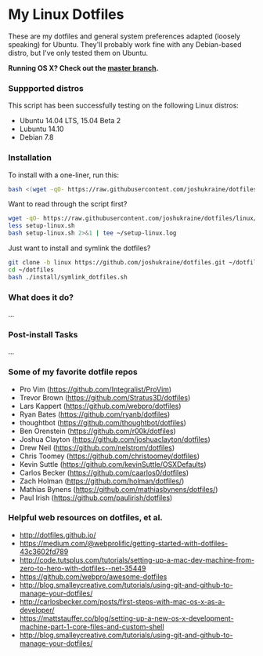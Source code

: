 # My Linux Dotfiles

These are my dotfiles and general system preferences adapted (loosely speaking) for Ubuntu. They'll probably work fine with any Debian-based distro, but I've only tested them on Ubuntu.

**Running OS X? Check out the [master branch](https://github.com/joshukraine/dotfiles).**

### Suppported distros

This script has been successfully testing on the following Linux distros:

* Ubuntu 14.04 LTS, 15.04 Beta 2
* Lubuntu 14.10
* Debian 7.8

### Installation

To install with a one-liner, run this:

```sh
bash <(wget -qO- https://raw.githubusercontent.com/joshukraine/dotfiles/linux/setup-linux.sh) 2>&1 | tee ~/setup-linux.log
```

Want to read through the script first?

```sh
wget -qO- https://raw.githubusercontent.com/joshukraine/dotfiles/linux/setup-linux.sh
less setup-linux.sh
bash setup-linux.sh 2>&1 | tee ~/setup-linux.log
```

Just want to install and symlink the dotfiles?

```sh
git clone -b linux https://github.com/joshukraine/dotfiles.git ~/dotfiles
cd ~/dotfiles
bash ./install/symlink_dotfiles.sh
```


### What does it do?

...

### Post-install Tasks

...

### Some of my favorite dotfile repos

* Pro Vim (https://github.com/Integralist/ProVim)
* Trevor Brown (https://github.com/Stratus3D/dotfiles)
* Lars Kappert (https://github.com/webpro/dotfiles)
* Ryan Bates (https://github.com/ryanb/dotfiles)
* thoughtbot (https://github.com/thoughtbot/dotfiles)
* Ben Orenstein (https://github.com/r00k/dotfiles)
* Joshua Clayton (https://github.com/joshuaclayton/dotfiles)
* Drew Neil (https://github.com/nelstrom/dotfiles)
* Chris Toomey (https://github.com/christoomey/dotfiles)
* Kevin Suttle (https://github.com/kevinSuttle/OSXDefaults)
* Carlos Becker (https://github.com/caarlos0/dotfiles)
* Zach Holman (https://github.com/holman/dotfiles/)
* Mathias Bynens (https://github.com/mathiasbynens/dotfiles/)
* Paul Irish (https://github.com/paulirish/dotfiles)

### Helpful web resources on dotfiles, et al.

* http://dotfiles.github.io/
* https://medium.com/@webprolific/getting-started-with-dotfiles-43c3602fd789
* http://code.tutsplus.com/tutorials/setting-up-a-mac-dev-machine-from-zero-to-hero-with-dotfiles--net-35449
* https://github.com/webpro/awesome-dotfiles
* http://blog.smalleycreative.com/tutorials/using-git-and-github-to-manage-your-dotfiles/
* http://carlosbecker.com/posts/first-steps-with-mac-os-x-as-a-developer/
* https://mattstauffer.co/blog/setting-up-a-new-os-x-development-machine-part-1-core-files-and-custom-shell
* http://blog.smalleycreative.com/tutorials/using-git-and-github-to-manage-your-dotfiles/




